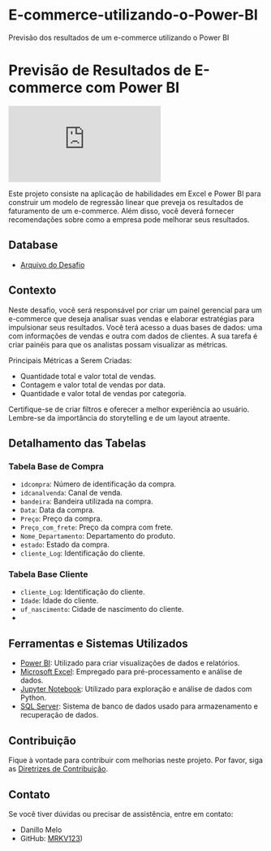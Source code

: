 # E-commerce-utilizando-o-Power-BI
Previsão dos resultados de um e-commerce utilizando o Power BI

# Previsão de Resultados de E-commerce com Power BI

![GitHub](https://github.com/MRKV123/E-commerce-utilizando-o-Power-BI/edit/main/README.md)

Este projeto consiste na aplicação de habilidades em Excel e Power BI para construir um modelo de regressão linear que preveja os resultados de faturamento de um e-commerce. Além disso, você deverá fornecer recomendações sobre como a empresa pode melhorar seus resultados.

## Database

- [Arquivo do Desafio](https://s3-us-west-2.amazonaws.com/secure.notion-static.com/d5d21dd8-4c11-4e13-8821-b7dacab4f189/Base_de_dados_desafio.xlsx)

## Contexto

Neste desafio, você será responsável por criar um painel gerencial para um e-commerce que deseja analisar suas vendas e elaborar estratégias para impulsionar seus resultados. Você terá acesso a duas bases de dados: uma com informações de vendas e outra com dados de clientes. A sua tarefa é criar painéis para que os analistas possam visualizar as métricas.

Principais Métricas a Serem Criadas:

- Quantidade total e valor total de vendas.
- Contagem e valor total de vendas por data.
- Quantidade e valor total de vendas por categoria.

Certifique-se de criar filtros e oferecer a melhor experiência ao usuário. Lembre-se da importância do storytelling e de um layout atraente.

## Detalhamento das Tabelas

### Tabela Base de Compra

- `idcompra`: Número de identificação da compra.
- `idcanalvenda`: Canal de venda.
- `bandeira`: Bandeira utilizada na compra.
- `Data`: Data da compra.
- `Preço`: Preço da compra.
- `Preço_com_frete`: Preço da compra com frete.
- `Nome_Departamento`: Departamento do produto.
- `estado`: Estado da compra.
- `cliente_Log`: Identificação do cliente.

### Tabela Base Cliente

- `cliente_Log`: Identificação do cliente.
- `Idade`: Idade do cliente.
- `uf_nascimento`: Cidade de nascimento do cliente.
- 
## Ferramentas e Sistemas Utilizados

- [Power BI](https://powerbi.microsoft.com/): Utilizado para criar visualizações de dados e relatórios.
- [Microsoft Excel](https://www.microsoft.com/en-us/microsoft-365/excel): Empregado para pré-processamento e análise de dados.
- [Jupyter Notebook](https://jupyter.org/): Utilizado para exploração e análise de dados com Python.
- [SQL Server](https://www.microsoft.com/en-us/sql-server): Sistema de banco de dados usado para armazenamento e recuperação de dados.

## Contribuição

Fique à vontade para contribuir com melhorias neste projeto. Por favor, siga as [Diretrizes de Contribuição](CONTRIBUTING.md).

## Contato

Se você tiver dúvidas ou precisar de assistência, entre em contato:

- Danillo Melo
- GitHub: [MRKV123](https://github.com/MRKV123))
